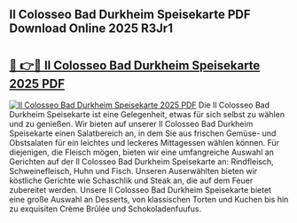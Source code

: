 ## Il Colosseo Bad Durkheim Speisekarte PDF Download Online 2025 R3Jr1

# <h2><a href="http://gce296.nevu.top/?p=Il+Colosseo+Bad+Durkheim+Speisekarte">🔗 👉🔴 Il Colosseo Bad Durkheim Speisekarte 2025 PDF</a></h2>

[![Il Colosseo Bad Durkheim Speisekarte 2025 PDF](https://i.imgur.com/dBaPXMq.png)](http://gce296.nevu.top/?p=Il+Colosseo+Bad+Durkheim+Speisekarte)
Die Il Colosseo Bad Durkheim Speisekarte ist eine Gelegenheit, etwas für sich selbst zu wählen und zu genießen. Wir bieten auf unserer Il Colosseo Bad Durkheim Speisekarte einen Salatbereich an, in dem Sie aus frischen Gemüse- und Obstsalaten für ein leichtes und leckeres Mittagessen wählen können. Für diejenigen, die Fleisch mögen, bieten wir eine umfangreiche Auswahl an Gerichten auf der Il Colosseo Bad Durkheim Speisekarte an: Rindfleisch, Schweinefleisch, Huhn und Fisch. Unseren Auserwählten bieten wir köstliche Gerichte wie Schaschlik und Steak an, die auf dem Feuer zubereitet werden. Unsere Il Colosseo Bad Durkheim Speisekarte bietet eine große Auswahl an Desserts, von klassischen Torten und Kuchen bis hin zu exquisiten Crème Brûlée und Schokoladenfuufus.
